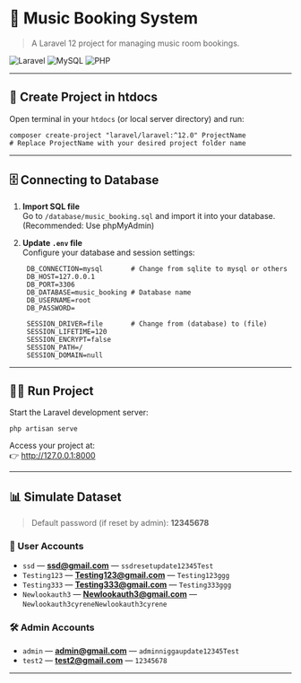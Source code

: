 # 🎵 Music Booking System

> A Laravel 12 project for managing music room bookings.

![Laravel](https://img.shields.io/badge/Laravel-12.x-red?logo=laravel&logoColor=white)
![MySQL](https://img.shields.io/badge/Database-MySQL-blue?logo=mysql&logoColor=white)
![PHP](https://img.shields.io/badge/PHP->=8.2-777bb4?logo=php&logoColor=white)

---

## 🚀 Create Project in htdocs

Open terminal in your `htdocs` (or local server directory) and run:

    composer create-project "laravel/laravel:^12.0" ProjectName
    # Replace ProjectName with your desired project folder name

---

## 🗄 Connecting to Database

1. **Import SQL file**  
   Go to `/database/music_booking.sql` and import it into your database.  
   (Recommended: Use phpMyAdmin)

2. **Update `.env` file**  
   Configure your database and session settings:
   ```
    DB_CONNECTION=mysql       # Change from sqlite to mysql or others
    DB_HOST=127.0.0.1
    DB_PORT=3306
    DB_DATABASE=music_booking # Database name
    DB_USERNAME=root
    DB_PASSWORD=

    SESSION_DRIVER=file       # Change from (database) to (file)
    SESSION_LIFETIME=120
    SESSION_ENCRYPT=false
    SESSION_PATH=/
    SESSION_DOMAIN=null
   ```
---

## 🏃‍♂️ Run Project

Start the Laravel development server:

    php artisan serve

Access your project at:  
👉 http://127.0.0.1:8000

---

## 📊 Simulate Dataset

> Default password (if reset by admin): **12345678**

### 👤 User Accounts
- `ssd` — **ssd@gmail.com** — `ssdresetupdate12345Test`  
- `Testing123` — **Testing123@gmail.com** — `Testing123ggg`  
- `Testing333` — **Testing333@gmail.com** — `Testing333ggg`
- `Newlookauth3` — **Newlookauth3@gmail.com** — `Newlookauth3cyreneNewlookauth3cyrene`

### 🛠 Admin Accounts
- `admin` — **admin@gmail.com** — `adminniggaupdate12345Test`  
- `test2` — **test2@gmail.com** — `12345678`

---
